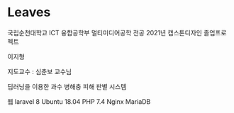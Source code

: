# Leaves

 국립순천대학교 ICT 융합공학부 멀티미디어공학 전공 2021년 캡스톤디자인 졸업프로젝트
 
 이지형
 
 지도교수 : 심춘보 교수님
 
 딥러닝을 이용한 과수 병해충 피해 판별 시스템
 
 웹
 laravel 8
 Ubuntu 18.04
 PHP 7.4
 Nginx
 MariaDB
 
